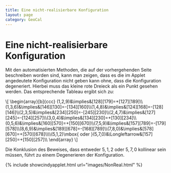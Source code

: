 ```yaml
---
title: Eine nicht-realisierbare Konfiguration
layout: page
category: GeoCal
---
```


# Eine nicht-realisierbare Konfiguration
Mit den automatisierten Methoden, die auf der vorhergehenden Seite beschreiben worden sind, kann man zeigen, dass es die im Applet angedeutete Konfiguration nicht geben kann ohne, dass die Konfiguration degeneriert. Hierbei muss das kleine rote Dreieck als ein Punkt gesehen werden. Das entsprechende Tableau ergibt sich zu:

\\[
\begin{array}[b]{ccc}
(1,2,9)&\implies&[128][179]=+[127][189]\\\\(1,3,6)&\implies&[146][130]=-[134][160]\\\\(1,4,8)&\implies&[124][168]=-[128][146]\\\\(2,3,5)&\implies&[234][250]=-[245][230]\\\\(2,4,7)&\implies&[127][245]=-[124][257]\\\\(3,0,4)&\implies&[134][230]=+[130][234]\\\\(0,5,6)&\implies&[160][570]=+[150][670]\\\\(7,5,9)&\implies&[157][789]=-[179][578]\\\\(8,6,9)&\implies&[189][678]=-[168][789]\\\\(7,8,0)&\implies&[578][670]=+[570][678]\\\\\\\\(5,1,2)\mbox{ oder }(5,7,0)&\Longleftarrow&[157][250]=+[150][257]\\\\
\end{array}
\\]

Die Konklusion des Beweises, dass entweder $5,1,2$ oder $5,7,0$ kollinear sein müssen, führt zu einem Degenerieren der Konfiguration.

{% include showcindyapplet.html url="images/NonReal.html" %}

